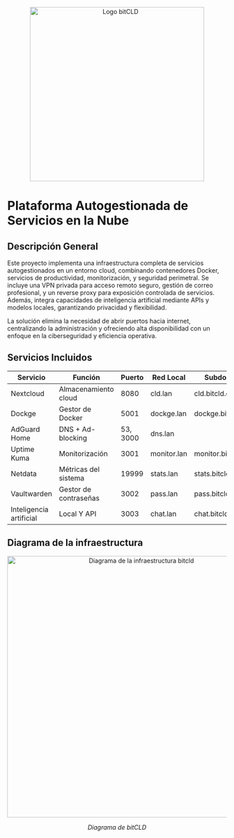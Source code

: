 <p align="center">
  <img src="{{/assets/img/general/logonobg.png | relative_url }}" alt="Logo bitCLD" width="400">
</p>

# Plataforma Autogestionada de Servicios en la Nube
## Descripción General

Este proyecto implementa una infraestructura completa de servicios autogestionados en un entorno cloud, 
combinando contenedores Docker, servicios de productividad, monitorización, y seguridad perimetral. 
Se incluye una VPN privada para acceso remoto seguro, gestión de correo profesional, y un reverse proxy 
para exposición controlada de servicios. Además, integra capacidades de inteligencia artificial mediante 
APIs y modelos locales, garantizando privacidad y flexibilidad. 

La solución elimina la necesidad de abrir 
puertos hacia internet, centralizando la administración y ofreciendo alta disponibilidad con un enfoque 
en la ciberseguridad y eficiencia operativa.
		

## Servicios Incluidos

| Servicio | Función | Puerto | Red Local | Subdominio | 
|----------|---------|--------|------------|---------|
| Nextcloud | Almacenamiento cloud | 8080 | cld.lan | cld.bitcld.com | 
| Dockge | Gestor de Docker | 5001 | dockge.lan | dockge.bitcld.com | 
| AdGuard Home | DNS + Ad-blocking | 53, 3000 | dns.lan | | 
| Uptime Kuma | Monitorización | 3001 | monitor.lan | monitor.bitcld.com | 
| Netdata | Métricas del sistema | 19999 | stats.lan | stats.bitcld.com | 
| Vaultwarden | Gestor de contraseñas | 3002 | pass.lan | pass.bitcld.com | 
| Inteligencia artificial | Local Y API | 3003 | chat.lan | chat.bitcld.com | 

## Diagrama de la infraestructura

<p align="center">
  <img src="../../assets/img/general/diagrama-completo.png" alt="Diagrama de la infraestructura bitcld" width="600">
</p>

<p align="center"><em>Diagrama de bitCLD</em></p>
















